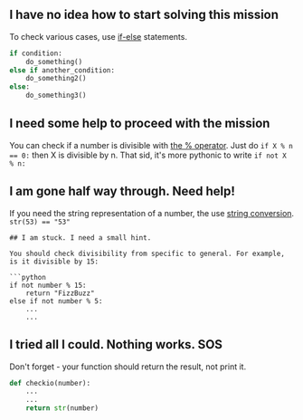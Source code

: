 ## I have no idea how to start solving this mission

To check various cases, use [if-else](http://docs.python.org/3/tutorial/controlflow.html#if-statements) statements.

```python
if condition:
    do_something()
else if another_condition:
    do_something2()
else:
    do_something3()
```

## I need some help to proceed with the mission

You can check if a number is divisible with
[the % operator](http://docs.python.org/3/library/stdtypes.html#numeric-types-int-float-long-complex).
Just do `if X % n == 0:` then X is divisible by n.
That sid, it's more pythonic to write `if not X % n:`

## I am gone half way through. Need help!

If you need the string representation of a number, the use [string conversion](http://docs.python.org/3/tutorial/introduction.html#strings).
`str(53) == "53"`
```
## I am stuck. I need a small hint.
 
You should check divisibility from specific to general. For example, is it divisible by 15:

```python
if not number % 15:
    return "FizzBuzz"
else if not number % 5:
    ...
    ...
```

## I tried all I could. Nothing works. SOS

Don't forget - your function should return the result, not print it.
```python
def checkio(number):
    ...
    ...
    return str(number)
```
